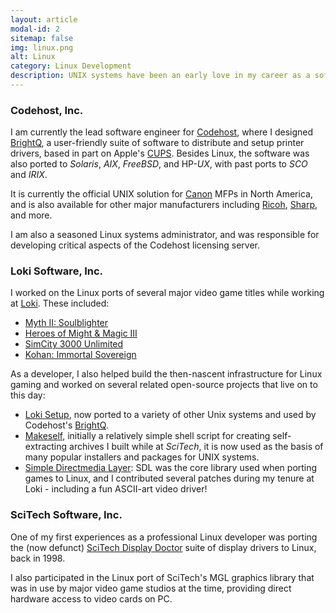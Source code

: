 ```yaml
---
layout: article
modal-id: 2
sitemap: false
img: linux.png
alt: Linux
category: Linux Development
description: UNIX systems have been an early love in my career as a software developer.<br/>As an early adopter of Linux, all the way to the foundation of modern systems from Apple and Google, UNIX technologies are an important part of my daily work.
---
```

### Codehost, Inc.

I am currently the lead software engineer for [Codehost](https://www.codehost.com/), where I designed [BrightQ](https://www.codehost.com/brightq/), a user-friendly suite of software to distribute and setup printer drivers, based in part on Apple's [CUPS](https://www.cups.org/). Besides Linux, the software was also ported to *Solaris*, *AIX*, *FreeBSD*, and HP-*UX*, with past ports to *SCO* and *IRIX*.

It is currently the official UNIX solution for [Canon](https://www.codehost.com/canon/) MFPs in North America, and is also available for other major manufacturers including [Ricoh](https://www.codehost.com/ricoh/), [Sharp](https://www.codehost.com/sharp/), and more.

I am also a seasoned Linux systems administrator, and was responsible for developing critical aspects of the Codehost licensing server.

### Loki Software, Inc.

I worked on the Linux ports of several major video game titles while working at [Loki](https://www.lokigames.com/). These included:

* [Myth II: Soulblighter](https://www.lokigames.com/products/myth2/)
* [Heroes of Might & Magic III](https://www.lokigames.com/products/heroes3/)
* [SimCity 3000 Unlimited](https://www.lokigames.com/products/sc3k/)
* [Kohan: Immortal Sovereign](https://www.lokigames.com/products/kohan/)

As a developer, I also helped build the then-nascent infrastructure for Linux gaming and worked on several related open-source projects that live on to this day:

* [Loki Setup](https://github.com/megastep/loki_setup), now ported to a variety of other Unix systems and used by Codehost's [BrightQ](https://www.brightq.com/).
* [Makeself](https://makeself.io), initially a relatively simple shell script for creating self-extracting archives I built while at *SciTech*, it is now used as the basis of many popular installers and packages for UNIX systems.
* [Simple Directmedia Layer](https://libsdl.org/): SDL was the core library used when porting games to Linux, and I contributed several patches during my tenure at Loki - including a fun ASCII-art video driver!

### SciTech Software, Inc.

One of my first experiences as a professional Linux developer was porting the (now defunct) [SciTech Display Doctor](https://en.wikipedia.org/wiki/UniVBE) suite of display drivers to Linux, back in 1998.

I also participated in the Linux port of SciTech's MGL graphics library that was in use by major video game studios at the time, providing direct hardware access to video cards on PC.
